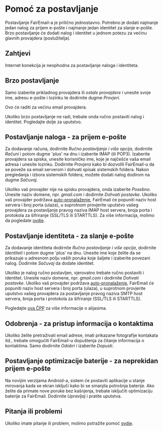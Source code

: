 # Pomoć za postavljanje

Postavljanje FairEmail-a je prilično jednostavno. Potrebno je dodati najmanje jedan nalog za prijem e-pošte i najmanje jedan identitet za slanje e-pošte. Brzo postavljanje će dodati nalog i identitet u jednom potezu za većinu glavnih provajdera (poslužitelja).

## Zahtjevi

Internet konekcija je neophodna za postavljanje naloga i identiteta.

## Brzo postavljanje

Samo izaberite prikladnog provajdera ili *ostale provajdere* i unesite svoje ime, adresu e-pošte i lozinku te dodirnite dugme *Provjeri*.

Ovo će raditi za većinu email provajdera.

Ukoliko brzo postavljanje ne radi, trebate onda ručno postaviti nalog i identitet. Pogledajte dolje za uputstvo.

## Postavljanje naloga - za prijem e-pošte

Za dodavanje računa, dodirnite *Ručno postavljanje i više opcija*, dodirnite *Računi* i potom dugme 'plus' na dnu i izaberite IMAP (ili POP3). Izaberite provajdera sa spiska, unesite korisničko ime, koje je najčešće vaša email adresa i unesite lozinku. Dodirnite *Provjera* kako bi dozvolili FairEmail-u da se poveže sa email serverom i dohvati spisak sistemskih foldera. Nakon pregledanja i izbora sistemskih foldera, možete dodati nalog dodirom na dugme *Sačuvaj*.

Ukoliko vaš provajder nije na spisku provajdera, onda izaberite *Posebno*. Unesite naziv domene, npr. *gmail.com* i dodirnite *Dohvati postavke*. Ukoliko vaš provajder podržava [auto-pronalaženje](https://tools.ietf.org/html/rfc6186), FairEmail će popuniti naziv host servera i broj porta (ulaza), u suprotnom provjerite uputstvo vašeg provajdera za postavljanje pravog naziva IMAP host servera, broja porta i protokola za šifriranje (SSL/TLS ili STARTTLS). Za više informacija, molimo da pogledate [ovdje](https://github.com/M66B/FairEmail/blob/master/FAQ.md#authorizing-accounts).

## Postavljanje identiteta - za slanje e-pošte

Za dodavanje identiteta dodirnite *Ručno postavljanje i više opcija*, dodirnite *Identiteti* i potom dugme 'plus' na dnu. Unesite ime koje želite da se prikazuje u adresnom polju vaših poruka koje šaljete i izaberite povezani nalog. Dodirnite *Sačuvaj* da dodate identitet.

Ukoliko je nalog ručno postavljen, vjerovatno trebate ručno postaviti i identitet. Unesite naziv domene, npr. *gmail.com* i dodirnite *Dohvati postavke*. Ukoliko vaš provajder podržava [auto-pronalaženje](https://tools.ietf.org/html/rfc6186), FairEmail će popuniti naziv host servera i broj porta (ulaza), u suprotnom provjerite uputstvo vašeg provajdera za postavljanje pravog naziva SMTP host servera, broja porta i protokola za šifriranje (SSL/TLS ili STARTTLS).

Pogledajte [ova ČPP](https://github.com/M66B/FairEmail/blob/master/FAQ.md#FAQ9) za više informacije o alijasima.

## Odobrenja - za pristup informacija o kontaktima

Ukoliko želite pretraživati email adrese, imati prikazane fotografije kontakata itd., trebate omogućiti FairEmail-u dopuštenja za čitanje informacija o kontaktima. Samo dodirnite *Odobri* i izaberite *Dopusti*.

## Postavljanje optimizacije baterije - za neprekidan prijem e-pošte

Na novijim verzijama Android-a, sistem će postaviti aplikacije u stanje mirovanja kada se ekran isključi kako bi se smanjila potrošnja baterije. Ako želite da primate nove poruke bez kašnjenja, trebate isključiti optimizaciju baterije za FairEmail. Dodirnite *Upravljaj* i pratite uputstva.

## Pitanja ili problemi

Ukoliko imate pitanje ili problem, molimo potražite pomoć [ovdje](https://github.com/M66B/FairEmail/blob/master/FAQ.md).